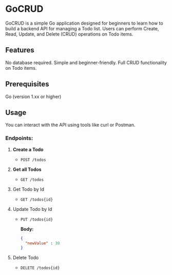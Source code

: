 # GoCRUD


GoCRUD is a simple Go application designed for beginners to learn how to build a backend API for managing a Todo list. Users can perform Create, Read, Update, and Delete (CRUD) operations on Todo items.

## Features

No database required.
Simple and beginner-friendly.
Full CRUD functionality on Todo items.

## Prerequisites

Go (version 1.xx or higher)

## Usage
You can interact with the API using tools like curl or Postman.

### Endpoints:

1. **Create a Todo**
    - `POST /todos`

2. **Get all Todos**
    - `GET /todos`

3. Get Todo by Id
    - `GET /todos{id}`

4. Update Todo by Id
    - `PUT /todos{id}`

    
      **Body:**
      ```json
      {
        "newValue" : 30
      }
      ```

5. Delete Todo
    -  `DELETE /todos{id}`